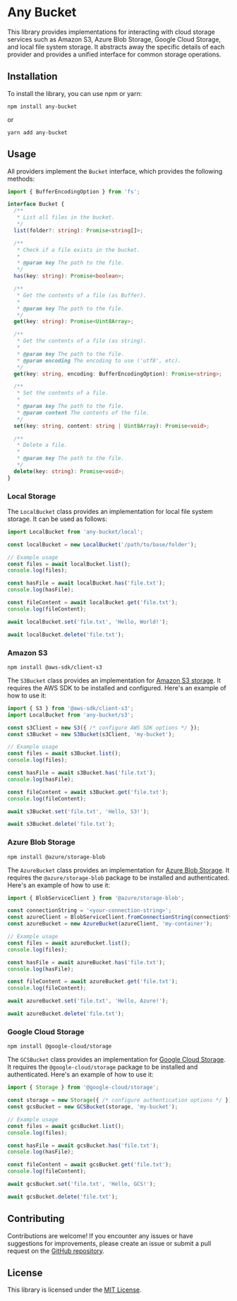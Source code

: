 # Any Bucket

This library provides implementations for interacting with cloud storage services such as Amazon S3, Azure Blob Storage,
Google Cloud Storage, and local file system storage. It abstracts away the specific details of each provider and
provides a unified interface for common storage operations.

## Installation

To install the library, you can use npm or yarn:

```shell
npm install any-bucket
```

or

```shell
yarn add any-bucket
```

## Usage

All providers implement the `Bucket` interface, which provides the following methods:

```typescript
import { BufferEncodingOption } from 'fs';

interface Bucket {
  /**
   * List all files in the bucket.
   */
  list(folder?: string): Promise<string[]>;

  /**
   * Check if a file exists in the bucket.
   *
   * @param key The path to the file.
   */
  has(key: string): Promise<boolean>;

  /**
   * Get the contents of a file (as Buffer).
   *
   * @param key The path to the file.
   */
  get(key: string): Promise<Uint8Array>;

  /**
   * Get the contents of a file (as string).
   *
   * @param key The path to the file.
   * @param encoding The encoding to use ('utf8', etc).
   */
  get(key: string, encoding: BufferEncodingOption): Promise<string>;

  /**
   * Set the contents of a file.
   *
   * @param key The path to the file.
   * @param content The contents of the file.
   */
  set(key: string, content: string | Uint8Array): Promise<void>;

  /**
   * Delete a file.
   *
   * @param key The path to the file.
   */
  delete(key: string): Promise<void>;
}
```

### Local Storage

The `LocalBucket` class provides an implementation for local file system storage. It can be used as follows:

```javascript
import LocalBucket from 'any-bucket/local';

const localBucket = new LocalBucket('/path/to/base/folder');

// Example usage
const files = await localBucket.list();
console.log(files);

const hasFile = await localBucket.has('file.txt');
console.log(hasFile);

const fileContent = await localBucket.get('file.txt');
console.log(fileContent);

await localBucket.set('file.txt', 'Hello, World!');

await localBucket.delete('file.txt');
```

### Amazon S3

```shell
npm install @aws-sdk/client-s3
```

The `S3Bucket` class provides an implementation for [Amazon S3 storage](https://aws.amazon.com/s3/). It requires the AWS
SDK to be installed and configured. Here's an example of how to use it:

```javascript
import { S3 } from '@aws-sdk/client-s3';
import LocalBucket from 'any-bucket/s3';

const s3Client = new S3({ /* configure AWS SDK options */ });
const s3Bucket = new S3Bucket(s3Client, 'my-bucket');

// Example usage
const files = await s3Bucket.list();
console.log(files);

const hasFile = await s3Bucket.has('file.txt');
console.log(hasFile);

const fileContent = await s3Bucket.get('file.txt');
console.log(fileContent);

await s3Bucket.set('file.txt', 'Hello, S3!');

await s3Bucket.delete('file.txt');
```

### Azure Blob Storage

```shell
npm install @azure/storage-blob
```

The `AzureBucket` class provides an implementation for
[Azure Blob Storage](https://azure.microsoft.com/en-us/products/storage/blobs). It requires the `@azure/storage-blob`
package to be installed and authenticated. Here's an example of how to use it:

```javascript
import { BlobServiceClient } from '@azure/storage-blob';

const connectionString = '<your-connection-string>';
const azureClient = BlobServiceClient.fromConnectionString(connectionString);
const azureBucket = new AzureBucket(azureClient, 'my-container');

// Example usage
const files = await azureBucket.list();
console.log(files);

const hasFile = await azureBucket.has('file.txt');
console.log(hasFile);

const fileContent = await azureBucket.get('file.txt');
console.log(fileContent);

await azureBucket.set('file.txt', 'Hello, Azure!');

await azureBucket.delete('file.txt');
```

### Google Cloud Storage

```shell
npm install @google-cloud/storage
```

The `GCSBucket` class provides an implementation for [Google Cloud Storage](https://cloud.google.com/storage). It
requires the `@google-cloud/storage` package to be installed and authenticated. Here's an example of how to use it:

```javascript
import { Storage } from '@google-cloud/storage';

const storage = new Storage({ /* configure authentication options */ });
const gcsBucket = new GCSBucket(storage, 'my-bucket');

// Example usage
const files = await gcsBucket.list();
console.log(files);

const hasFile = await gcsBucket.has('file.txt');
console.log(hasFile);

const fileContent = await gcsBucket.get('file.txt');
console.log(fileContent);

await gcsBucket.set('file.txt', 'Hello, GCS!');

await gcsBucket.delete('file.txt');
```

## Contributing

Contributions are welcome! If you encounter any issues or have suggestions for improvements, please create an issue or
submit a pull request on the [GitHub repository](https://github.com/ltonetwork/any-bucket).

## License

This library is licensed under the [MIT License](LICENSE).
